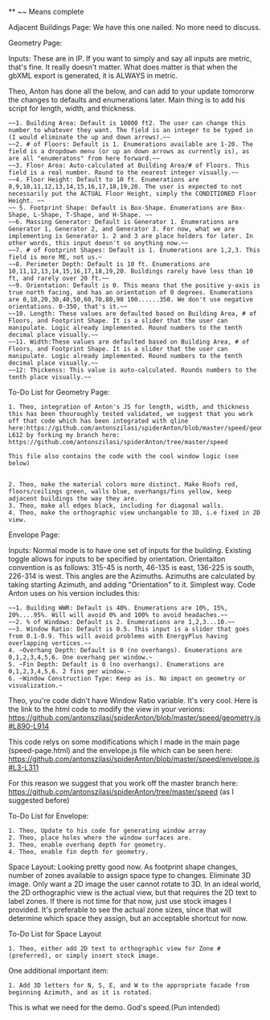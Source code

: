 ** ~~ Means complete

Adjacent Buildings Page: We have this one nailed. No more need to discuss.

Geometry Page: 

Inputs: These are in IP. If you want to simply and say all inputs are metric, that's fine. It really doesn't matter. What does matter is that when the gbXML export is generated, it is ALWAYS in metric.

Theo, Anton has done all the below, and can add to your update tomororw the changes to defaults and enumerations later. Main thing is to add his script for length, width, and thickness.

	~~1. Building Area: Default is 10000 ft2. The user can change this number to whatever they want. The field is an integer to be typed in (I would eliminate the up and down arrows).~~	
	~~2. # of Floors: Default is 1. Enumerations available are 1-20. The field is a dropdown menu (or up an down arrows as currently is), as are all "enumeratons" from here forward.~~
	~~3. Floor Area: Auto-calculated at Building Area/# of Floors. This field is a real number. Round to the nearest integer visually.~~
	~~4. Floor Height: Default to 10 ft. Enumerations are 8,9,10,11,12,13,14,15,16,17,18,19,20. The user is expected to not necessarily put the ACTUAL Floor Height, simply the CONDITIONED Floor Height. ~~
	~~ 5. Footprint Shape: Default is Box-Shape. Enumerations are Box-Shape, L-Shape, T-Shape, and H-Shape. ~~	
	~~6. Massing Generator: Default is Generator 1. Enumerations are Generator 1, Generator 2, and Generator 3. For now, what we are implementing is Generator 1. 2 and 3 are place holders for later. In other words, this input doesn't so anything now.~~
	~~7. # of Footprint Shapes: Default is 1. Enumerations are 1,2,3. This field is more ME, not us.~ 
	~~8. Perimeter Depth: Default is 10 ft. Enumerations are 10,11,12,13,14,15,16,17,18,19,20. Buildings rarely have less than 10 ft, and rarely over 20 ft.~~	
	~~9. Orientation: Default is 0. This means that the positive y-axis is true north facing, and has an orientation of 0 degrees. Enumerations are 0,10,20,30,40,50,60,70,80,90 100......350. We don't use negative orientations. 0-350, that's it.~~
	~~10. Length: These values are defaulted based on Building Area, # of Floors, and Footprint Shape. It is a slider that the user can manipulate. Logic already implemented. Round numbers to the tenth decimal place visually.~~
	~~11. Width:These values are defaulted based on Building Area, # of Floors, and Footprint Shape. It is a slider that the user can manipulate. Logic already implemented. Round numbers to the tenth decimal place visually.~~
	~~12: Thickenss: This value is auto-calculated. Rounds numbers to the tenth place visually.~~

To-Do List for Geometry Page: 

	1. Theo, integration of Anton's JS for length, width, and thickness this has been thouroughly tested validated, we suggest that you work off that code which has been integrated with qline here:https://github.com/antonszilasi/spiderAnton/blob/master/speed/geometry.js#L6-L612 by forking my branch here: https://github.com/antonszilasi/spiderAnton/tree/master/speed   
	
	This file also contains the code with the cool window logic (see below)
	
	
	2. Theo, make the material colors more distinct. Make Roofs red, floors/ceilings green, walls blue, overhangs/fins yellow, keep adjacent buildings the way they are.
	3. Theo, make all edges black, including for diagonal walls.
	4. Theo, make the orthographic view unchangable to 3D, i.e fixed in 2D view.

Envelope Page:

Inputs: Normal mode is to have one set of inputs for the building. Existing toggle allows for inputs to be specified by orientation. Orientaiton convention is as follows: 315-45 is north, 46-135 is east, 136-225 is south, 226-314 is west. This angles are the Azimuths. Azimuths are calculated by taking starting Azimuth, and adding "Orientation" to it. Simplest way. Code Anton uses on his version includes this:

	~~1. Building WWR: Default is 40%. Enumerations are 10%, 15%, 20%....95%. Will will avoid 0% and 100% to avoid headaches.~~
	~~2. % of Windows: Default is 2. Enumerations are 1,2,3...10.~~
	~~3. Window Ratio: Default is 0.5. This input is a slider that goes from 0.1-0.9. This will avoid problems with EnergyPlus having overlapping vertices.~~
	4. ~Overhang Depth: Default is 0 (no overhangs). Enumerations are 0,1,2,3,4,5,6. One overhang per window.~
	5. ~Fin Depth: Default is 0 (no overhangs). Enumerations are 0,1,2,3,4,5,6. 2 fins per window.~
	6. ~Window Construction Type: Keep as is. No impact on geometry or visualization.~

Theo, you're code didn't have Window Ratio variable. It's very cool. Here is the link to the html code to modify the view in your verions: https://github.com/antonszilasi/spiderAnton/blob/master/speed/geometry.js#L890-L914

This code relys on some modifications which I made in the main page (speed-page.html) and the envelope.js file which can be seen here: https://github.com/antonszilasi/spiderAnton/blob/master/speed/envelope.js#L3-L311

For this reason we suggest that you work off the master branch here: https://github.com/antonszilasi/spiderAnton/tree/master/speed (as I suggested before)


To-Do List for Envelope:

	1. Theo, Update to his code for generating window array
	2. Theo, place holes where the window surfaces are.
	3. Theo, enable overhang depth for geometry. 
	4. Theo, enable fin depth for geometry. 

Space Layout: Looking pretty good now. As footprint shape changes, number of zones available to assign space type to changes. Eliminate 3D image. Only want a 2D image the user cannot rotate to 3D. In an ideal world, the 2D orthographic view is the actual view, but that requires the 2D text to label zones. If there is not time for that now, just use stock images I provided. It's preferable to see the actual zone sizes, since that will determine which space they assign, but an acceptable shortcut for now.

To-Do List for Space Layout

	1. Theo, either add 2D text to orthographic view for Zone # (preferred), or simply insert stock image.

One additional important item:

	1. Add 3D letters for N, S, E, and W to the appropriate facade from beginning Azimuth, and as it is rotated.

This is what we need for the demo. God's speed.(Pun intended)




